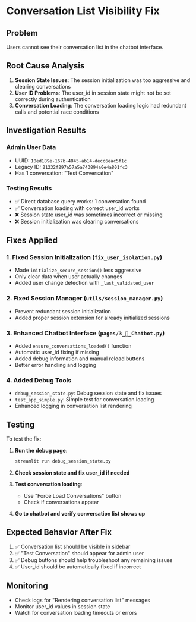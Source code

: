 # Conversation List Visibility Fix

## Problem
Users cannot see their conversation list in the chatbot interface.

## Root Cause Analysis

1. **Session State Issues**: The session initialization was too aggressive and clearing conversations
2. **User ID Problems**: The user_id in session state might not be set correctly during authentication
3. **Conversation Loading**: The conversation loading logic had redundant calls and potential race conditions

## Investigation Results

### Admin User Data
- UUID: `10ed189e-167b-4845-ab14-decc6eac5f1c`
- Legacy ID: `21232f297a57a5a743894a0e4a801fc3`
- Has 1 conversation: "Test Conversation"

### Testing Results
- ✅ Direct database query works: 1 conversation found
- ✅ Conversation loading with correct user_id works
- ❌ Session state user_id was sometimes incorrect or missing
- ❌ Session initialization was clearing conversations

## Fixes Applied

### 1. Fixed Session Initialization (`fix_user_isolation.py`)
- Made `initialize_secure_session()` less aggressive
- Only clear data when user actually changes
- Added user change detection with `_last_validated_user`

### 2. Fixed Session Manager (`utils/session_manager.py`)
- Prevent redundant session initialization
- Added proper session extension for already initialized sessions

### 3. Enhanced Chatbot Interface (`pages/3_💬_Chatbot.py`)
- Added `ensure_conversations_loaded()` function
- Automatic user_id fixing if missing
- Added debug information and manual reload buttons
- Better error handling and logging

### 4. Added Debug Tools
- `debug_session_state.py`: Debug session state and fix issues
- `test_app_simple.py`: Simple test for conversation loading
- Enhanced logging in conversation list rendering

## Testing

To test the fix:

1. **Run the debug page**:
   ```bash
   streamlit run debug_session_state.py
   ```

2. **Check session state and fix user_id if needed**

3. **Test conversation loading**:
   - Use "Force Load Conversations" button
   - Check if conversations appear

4. **Go to chatbot and verify conversation list shows up**

## Expected Behavior After Fix

1. ✅ Conversation list should be visible in sidebar
2. ✅ "Test Conversation" should appear for admin user
3. ✅ Debug buttons should help troubleshoot any remaining issues
4. ✅ User_id should be automatically fixed if incorrect

## Monitoring

- Check logs for "Rendering conversation list" messages
- Monitor user_id values in session state
- Watch for conversation loading timeouts or errors